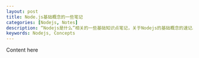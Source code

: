 ```yaml
---
layout: post
title: Node.js基础概念的一些笔记
categories: [Nodejs, Notes]
description: “Nodejs是什么”相关的一些基础知识点笔记，关于Nodejs的基础概念的速记。
keywords: Nodejs, Concepts
---
```


Content here